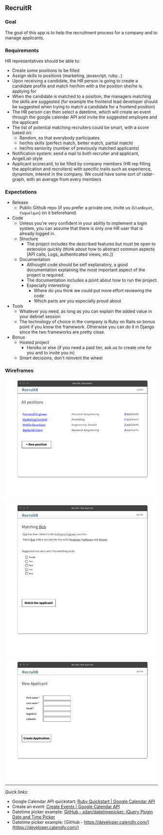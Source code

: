 ## RecruitR

### Goal

The goal of this app is to help the recruitment process for a company and to manage applicants.

### Requirements

HR representatives should be able to:

- Create some positions to be filled
- Assign skills to positions (marketing, javascript, ruby…)
- Upon receiving a candidate, the HR person is going to create a candidate profile and match her/him with a the position she/he is applying for
- When the candidate is matched to a position, the managers matching the skills are suggested (for example the frontend lead developer should be suggested when trying to match a candidate for a frontend position)
- The HR person can then select a datetime, which will create an event through the google calendar API and invite the suggested employee and the applicant
- The list of potential matching recruiters could be smart, with a score based on:
    - Random, so that everybody participates
    - her/his skills (perfect match, better match, partial match)
    - her/his seniority (number of previously matched applicants)
- Notification system: send a mail to both recruiter and applicant, AngelList-style
- Applicant scorecard, to be filled by company members (HR rep filling the application and recruiters) with specific traits such as experience, dynamism, interest in the company. We could have some sort of radar-graph, with an average from every members

### Expectations

- Release
    - Public Github repo (if you prefer a private one, invite us (`StanBoyet`, `Yaquelqun`) on it beforehand)
- Code
    - Unless you're very confident in your ability to implement a login system, you can assume that there is only one HR user that is already logged in.
    - Structure
        - The project includes the described features but must be open to extension quickly (think about how to abstract common aspects [API calls, Logs, authenticated views, etc.])
    - Documentation
        - Althought code should be self explanatory, a good documentation explaining the most important aspect of the project is required.
        - The documentation includes a point about how to run the project.
        - Especially interesting:
            - Where do you think we could put more effort reviewing the code
            - Which parts are you especially proud about
- Tools
    - Whatever you need, as long as you can explain the added value in your debrief session
    - The technology of choice in the company is Ruby on Rails so bonus point if you know the framework. Otherwise you can do it in Django since the two frameworks are pretty close.
- Bonus
    - Hosted project
        - Heroku or else (if you need a paid tier, ask us to create one for you and to invite you in)
    - Smart decisions, don't reinvent the wheel

### Wireframes

![All_Positions](https://raw.githubusercontent.com/KoderMAL/recruitr/master/readme-assets/All_Positions.png)

![Match](https://raw.githubusercontent.com/KoderMAL/recruitr/master/readme-assets/Match.png)

![New_Applicant](https://raw.githubusercontent.com/KoderMAL/recruitr/master/readme-assets/New_Applicant.png)

---

*Quick links:*

- Google Calendar API quickstart: [Ruby Quickstart | Google Calendar API](https://developers.google.com/google-apps/calendar/quickstart/ruby)
- Create an event: [Create Events | Google Calendar API](https://developers.google.com/google-apps/calendar/create-events)
- Datetime picker example: [GitHub - xdan/datetimepicker: jQuery Plugin Date and Time Picker](https://github.com/xdan/datetimepicker)
- Datetime picker example: [GitHub - https://developer.calendly.com/](https://developer.calendly.com/)
